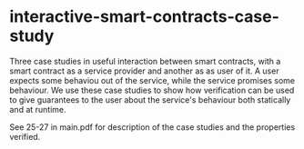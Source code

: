 # interactive-smart-contracts-case-study
Three case studies in useful interaction between smart contracts, with a smart contract as a service provider and another as as user of it.
A user expects some behaviou out of the service, while the service promises some behaviour. We use these case studies to show how verification can be used to give guarantees to the user about the service's behaviour both statically and at runtime.

See 25-27 in main.pdf for description of the case studies and the properties verified.
